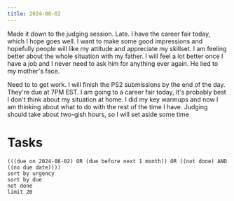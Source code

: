 ```yaml
---
title: 2024-08-02
---
```

Made it down to the judging session. Late. I have the career fair today, which I hope goes well. I want to make some good impressions and hopefully people will like my attitude and appreciate my skillset. I am feeling better about the whole situation with my father. I will feel a lot better once I have a job and I never need to ask him for anything ever again. He lied to my mother's face.

 Need to to get work. I will finish the PS2 submissions by the end of the day. They're due at 7PM EST. I am going to a career fair today, it's probably best I don't think about my situation at home. I did my key warmups and now I am thinking about what to do with the rest of the time I have. Judging should take about two-gish hours, so I will set aside some time 
# Tasks
```tasks
(((due on 2024-08-02) OR (due before next 1 month)) OR ((not done) AND ((no due date))))
sort by urgency
sort by due
not done
limit 20
```